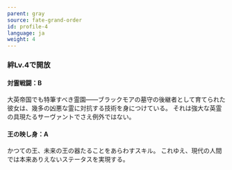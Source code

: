 ```yaml
---
parent: gray
source: fate-grand-order
id: profile-4
language: ja
weight: 4
---
```


### 絆Lv.4で開放

#### 対霊戦闘：B

大英帝国でも特筆すべき霊園――ブラックモアの墓守の後継者として育てられた彼女は、幾多の凶悪な霊に対抗する技術を身につけている。
それは強大な英霊の具現たるサーヴァントでさえ例外ではない。

#### 王の映し身：A

かつての王、未来の王の器たることをあらわすスキル。
これゆえ、現代の人間では本来ありえないステータスを実現する。
